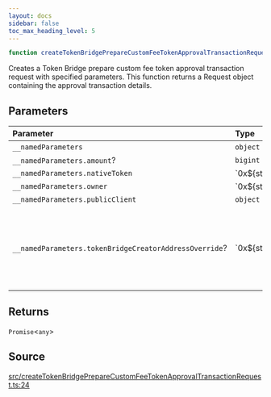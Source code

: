 ```yaml
---
layout: docs
sidebar: false
toc_max_heading_level: 5
---
```


```ts
function createTokenBridgePrepareCustomFeeTokenApprovalTransactionRequest(__namedParameters: object): Promise<any>
```

Creates a Token Bridge prepare custom fee token approval transaction request
with specified parameters. This function returns a Request object
containing the approval transaction details.

## Parameters

| Parameter | Type | Description |
| :------ | :------ | :------ |
| `__namedParameters` | `object` | - |
| `__namedParameters.amount`? | `bigint` | - |
| `__namedParameters.nativeToken` | \`0x$\{string\}\` | - |
| `__namedParameters.owner` | \`0x$\{string\}\` | - |
| `__namedParameters.publicClient` | `object` | - |
| `__namedParameters.tokenBridgeCreatorAddressOverride`? | \`0x$\{string\}\` | Specifies a custom address for the TokenBridgeCreator. By default, the address will be automatically detected based on the provided chain. |

## Returns

`Promise`\<`any`\>

## Source

[src/createTokenBridgePrepareCustomFeeTokenApprovalTransactionRequest.ts:24](https://github.com/OffchainLabs/arbitrum-orbit-sdk/blob/cfcbd32d6879cf7817a33b24f062a0fd879ea257/src/createTokenBridgePrepareCustomFeeTokenApprovalTransactionRequest.ts#L24)
